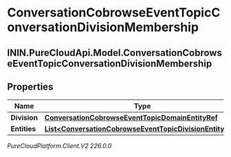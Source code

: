 # ConversationCobrowseEventTopicConversationDivisionMembership

## ININ.PureCloudApi.Model.ConversationCobrowseEventTopicConversationDivisionMembership

## Properties

|Name | Type | Description | Notes|
|------------ | ------------- | ------------- | -------------|
| **Division** | [**ConversationCobrowseEventTopicDomainEntityRef**](ConversationCobrowseEventTopicDomainEntityRef) |  | [optional] |
| **Entities** | [**List&lt;ConversationCobrowseEventTopicDivisionEntityRef&gt;**](ConversationCobrowseEventTopicDivisionEntityRef) |  | [optional] |



_PureCloudPlatform.Client.V2 226.0.0_
